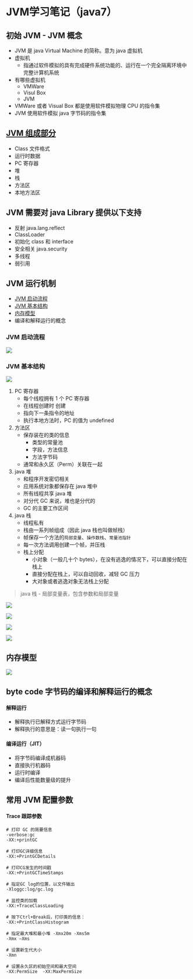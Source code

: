 # JVM学习笔记（java7）

## 初始 JVM - JVM 概念 
- JVM 是 java Virtual Machine 的简称。意为 java 虚拟机
- 虚拟机
  - 指通过软件模拟的具有完成硬件系统功能的、运行在一个完全隔离环境中完整计算机系统
- 有哪些虚拟机
  - VMWare
  - Visul Box
  - JVM
- VMWare 或者 Visual Box 都是使用软件模拟物理 CPU 的指令集
- JVM 使用软件模拟 java 字节码的指令集

## [JVM 组成部分](#id-section2)
  - Class 文件格式
  - 运行时数据
  - PC 寄存器
  - 堆
  - 栈
  - 方法区
  - 本地方法区

## JVM 需要对 java Library 提供以下支持
  - 反射 java.lang.reflect
  - ClassLoader
  - 初始化 class 和 interface
  - 安全相关 java.security
  - 多线程
  - 弱引用
  
## JVM 运行机制

- [JVM 启动流程](#id-section1)
- [JVM 基本结构](#id-section2)
- [内存模型](#id-section3)
- 编译和解释运行的概念

### JVM 启动流程
<div id='id-section1'/>

![](../../../images/java/JVM/jvm1.jpg)

### JVM 基本结构
<div id='id-section2'/>

![](../../../images/java/JVM/jvm2.jpg)

1. PC 寄存器
    - 每个线程拥有 1 个 PC 寄存器
    - 在线程创建时 创建
    - 指向下一条指令的地址
    - 执行本地方法时，PC 的值为 undefined
2. 方法区
    - 保存装在的类的信息
      - 类型的常量池
      - 字段，方法信息
      - 方法字节码
    - 通常和永久区（Perm）关联在一起
3. java 堆
    - 和程序开发密切相关
    - 应用系统对象都保存在 java 堆中
    - 所有线程共享 java 堆
    - 对分代 GC 来说，堆也是分代的
    - GC 的主要工作区间
4. java 栈
	- 线程私有
	- 栈由一系列帧组成（因此 java 栈也叫做帧栈）
	- 帧保存一个方法的`局部变量`、`操作数栈`、`常量池指针`
	- 每一次方法调用创建一个帧，并压栈
	- 栈上分配
	  - 小对象（一般几十个 bytes），在没有逃逸的情况下，可以直接分配在栈上
	  - 直接分配在栈上，可以自动回收，减轻 GC 压力
	  - 大对象或者逃逸对象无法栈上分配
	  
> java 栈 - 局部变量表，包含参数和局部变量

![](../../../images/java/JVM/jvm3.jpg)

![](../../../images/java/JVM/jvm4.jpg)

![](../../../images/java/JVM/jvm5.jpg)

![](../../../images/java/JVM/jvm6.jpg)

## 内存模型
<div id='id-section3'/>

![](../../../images/java/JVM/jvm7.jpg)

## byte code 字节码的编译和解释运行的概念

#### 解释运行  
  - 解释执行已解释方式运行字节码
  - 解释执行的意思是：读一句执行一句

#### 编译运行（JIT） 
  - 将字节码编译成机器码
  - 直接执行机器码
  - 运行时编译
  - 编译后性能数量级的提升

## 常用 JVM 配置参数

#### Trace 跟踪参数

```
# 打印 GC 的简要信息
-verbose:gc
-XX:+printGC

# 打印GC详细信息
-XX:+PrintGCDetails

# 打印CG发生的时间戳
-XX:+PrintGCTimeStamps

# 指定GC log的位置，以文件输出
-Xloggc:log/gc.log

# 监控类的加载
-XX:+TraceClassLoading

# 按下Ctrl+Break后，打印类的信息：
-XX:+PrintClassHistogram

# 指定最大堆和最小堆 -Xmx20m -Xms5m  
-Xmx –Xms

# 设置新生代大小
-Xmn

# 设置永久区的初始空间和最大空间
-XX:PermSize  -XX:MaxPermSize

```


























